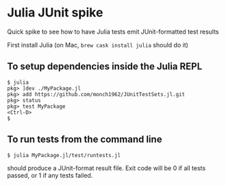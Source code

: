 # Julia JUnit spike

Quick spike to see how to have Julia tests emit JUnit-formatted test results

First install Julia (on Mac, `brew cask install julia` should do it)

## To setup dependencies inside the Julia REPL
```
$ julia
pkg> ]dev ./MyPackage.jl
pkg> add https://github.com/monch1962/JUnitTestSets.jl.git
pkg> status
pkg> test MyPackage
<Ctrl-D>
$
```

## To run tests from the command line
```
$ julia MyPackage.jl/test/runtests.jl
```
should produce a JUnit-format result file.
Exit code will be 0 if all tests passed, or 1 if any tests failed.
